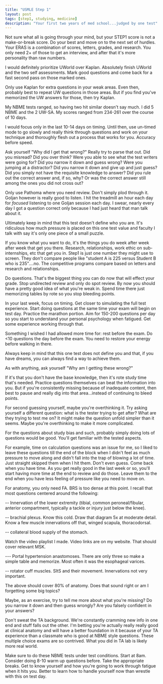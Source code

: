 ```yaml
---
title: "USMLE Step 1"
layout: post
tags: [step1, studying, medicine]
description: "Your first two years of med school...judged by one test"
---
```


Not sure what all is going through your mind, but your STEP1 score is not a
make-or-break score.  Do your best and move on to the next set of hurdles.
Your ERAS is a combination of scores, letters, grades, and research.  You only
need 2+ of those to get an interview, and after that it's more personality
than raw numbers.

I would definitely prioritize UWorld over Kaplan. Absolutely finish UWorld and
the two self assessments. Mark good questions and come back for a fast second
pass on those marked ones.

Only use Kaplan for extra questions in your weak areas. Even then, probably
best to repeat UW questions in those areas. But if you find you've memorized
the UW answers for those, then try Kaplan.

My NBME tests ranged, so having two hit similar doesn't say much. I did 5 NBME
and the 2 UW-SA. My scores ranged from 234-261 over the course of 10 days.

I would focus only in the last 10-14 days on timing. Until then, use un-timed
mode to go slowly and really think through questions and work on your
technique and thoroughly flesh out a process that works for you. Accuracy
before speed.

Ask yourself "Why did I get that wrong?" Really try to parse that out. Did you
misread? Did you over think? Were you able to see what the test writers were
going for? Did you narrow it down and guess wrong? Were you jumping at a
distractor? Did you narrow it down and give up and just guess? Did you simply
not have the requisite knowledge to answer? Did you rule out the correct
answer and, if so, why? Or was the correct answer still among the ones you did
not cross out?

Only use Pathoma where you need review. Don't simply plod through it. Goljan
however is really good to listen. I hit the treadmill an hour each day for
*focused* listening to one Goljan session each day. I swear, nearly every day
I got a question correct only because I had just heard that man talk about it.


Ultimately keep in mind that this test doesn't define who you are. It's
ridiculous how much pressure is placed on this one test value and faculty I
talk with say it's only one piece of a small puzzle.

If you know what you want to do, it's the things you do week after week after
week that get you there. Research, relationships, work ethic on
sub-internships, etc that get you in. Step1 is just one number they might use
to screen. They don't compare people like "student A is 225 versus Student B
who is 235"....no. The competitive programs compare based on letters and
research and relationships.


Do questions. That's the biggest thing you can do now that will effect your
grade. Stop undirected review and only do spot review. By now you should have
a pretty good idea of what you're weak in. Spend time there just memorizing
tables by rote so you stop bleeding points.

In your last week, focus on timing. Get closer to simulating the full test
experience. Start doing questions at the same time your exam will begin on
test day. Practice the marathon portion. Aim for 150-200 questions per day so
you start to understand your personal psychology when fatigued. Get some
experience working through that.

Something I wished I had allowed more time for: rest before the exam. Do <10
questions the day before the exam. You need to restore your energy before
walking in there.

Always keep in mind that this one test does not define you and that, if you
have dreams, you can always find a way to achieve them.


As with anything, ask yourself "Why am I getting these wrong?"

If it's that you don't have the base knowledge, then it's rote study time
that's needed. Practice questions themselves can beat the information into
you. But if you're consistently missing because of inadequate content, then
best to pause and really dig into that area...instead of continuing to bleed
points.

For second guessing yourself, maybe you're overthinking it. Try asking
yourself a different question: what is the tester trying to get after? What
are they trying to test me on? It might make the question unfold simpler than
it seems. Maybe you're overthinking to make it more complicated.

For the questions about study bias and such, probably simply doing lots of
questions would be good. You'll get familiar with the tested aspects.

For example, time on calculation questions was an issue for me, so I liked to
leave these questions till the end of the block when I didn't feel as much
pressure to move along and didn't fall into the trap of blowing a lot of
time. Just straight skipped them when I hit them. Don't even guess. Come back
when you have time. As you get really good in the last week or so, you'll
start having more time at the end to review and do those. Leave them to the
end when you have less feeling of pressure like you need to move on.

For anatomy, you only need FA. BRS is too dense at this point. I recall that
most questions centered around the following:

-- Innervation of the lower extremity (tibial, common peroneal/fibular,
   anterior compartment, typically a tackle or injury just below the knee).

-- brachial plexus. Know this cold. Draw that diagram 5x at moderate
   detail. Know a few muscle innervations off that, winged scapula,
   thoracodorsal.

-- collateral blood supply of the stomach.


Watch the video playlist I made. Video links are on my website. That should
cover relevant MSK.

--- Portal hypertension anastomoses. There are only three so make a simple
    table and memorize. Most often it was the esophageal varices.

-- rotator cuff muscles. SItS and their movement. Innervations not very
   important.

The above should cover 80% of anatomy. Does that sound right or am I
forgetting some big topics?


Maybe, as an exercise, try to tell me more about what you're missing? Do you
narrow it down and then guess wrongly? Are you falsely confident in your
answers?


Don't sweat the TA background. We're constantly cramming new info in one end
and stuff falls out the other. I'm betting you're actually really really good
at clinical anatomy and will have a better foundation in it because of your TA
experience than a classmate who is good at NBME style questions. These
multiple choice exams are so contrived. What you did in TA lab is likely more
real world.

Make sure to do these NBME tests under test conditions. Start at 8am. Consider
doing 8-10 warm up questions before. Take the appropriate breaks. Get to know
yourself and how you're going to work through fatigue when it hits you. Better
to learn how to handle yourself now than wrestle with this on test day.
